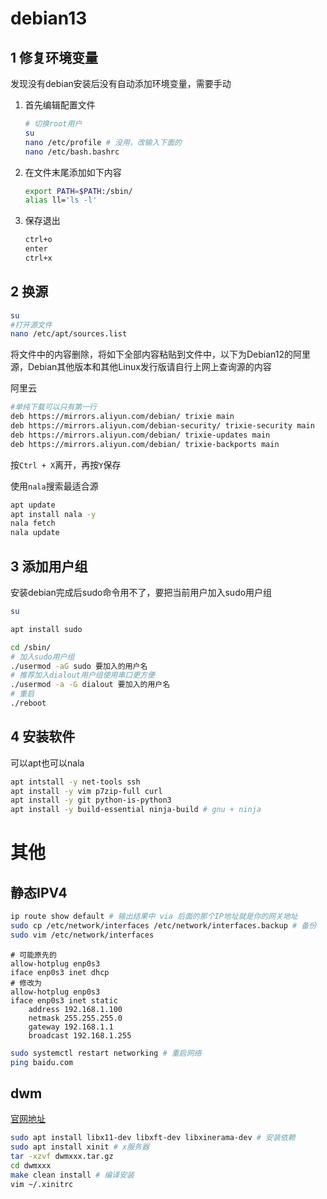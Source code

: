 # debian13

## 1 修复环境变量

发现没有debian安装后没有自动添加环境变量，需要手动
1. 首先编辑配置文件

    ```bash
    # 切换root用户
    su
    nano /etc/profile # 没用，改输入下面的
    nano /etc/bash.bashrc
    ```

2. 在文件末尾添加如下内容

    ```bash
    export PATH=$PATH:/sbin/
    alias ll='ls -l'
    ```

3. 保存退出

    ```bash
    ctrl+o
    enter
    ctrl+x
    ```

## 2 换源

```bash
su
#打开源文件
nano /etc/apt/sources.list
```

将文件中的内容删除，将如下全部内容粘贴到文件中，以下为Debian12的阿里源，Debian其他版本和其他Linux发行版请自行上网上查询源的内容

阿里云

```bash
#单纯下载可以只有第一行
deb https://mirrors.aliyun.com/debian/ trixie main
deb https://mirrors.aliyun.com/debian-security/ trixie-security main
deb https://mirrors.aliyun.com/debian/ trixie-updates main
deb https://mirrors.aliyun.com/debian/ trixie-backports main
```

按`Ctrl + X`离开，再按`Y`保存

使用`nala`搜索最适合源

```bash
apt update
apt install nala -y
nala fetch
nala update
```

## 3 添加用户组

安装debian完成后sudo命令用不了，要把当前用户加入sudo用户组

```bash
su

apt install sudo

cd /sbin/
# 加入sudo用户组
./usermod -aG sudo 要加入的用户名
# 推荐加入dialout用户组使用串口更方便
./usermod -a -G dialout 要加入的用户名
# 重启
./reboot
```

## 4 安装软件

可以apt也可以nala

```bash
apt intstall -y net-tools ssh
apt install -y vim p7zip-full curl
apt install -y git python-is-python3
apt install -y build-essential ninja-build # gnu + ninja
```

# 其他

## 静态IPV4

```bash
ip route show default # 输出结果中 via 后面的那个IP地址就是你的网关地址
sudo cp /etc/network/interfaces /etc/network/interfaces.backup # 备份
sudo vim /etc/network/interfaces
```

```interfaces
# 可能原先的
allow-hotplug enp0s3
iface enp0s3 inet dhcp
# 修改为
allow-hotplug enp0s3
iface enp0s3 inet static
    address 192.168.1.100
    netmask 255.255.255.0
    gateway 192.168.1.1
    broadcast 192.168.1.255
```

```bash
sudo systemctl restart networking # 重启网络
ping baidu.com
```

## dwm

[官网地址](https://dwm.suckless.org/)

```bash
sudo apt install libx11-dev libxft-dev libxinerama-dev # 安装依赖
sudo apt install xinit # x服务器
tar -xzvf dwmxxx.tar.gz
cd dwmxxx
make clean install # 编译安装
vim ~/.xinitrc
```

